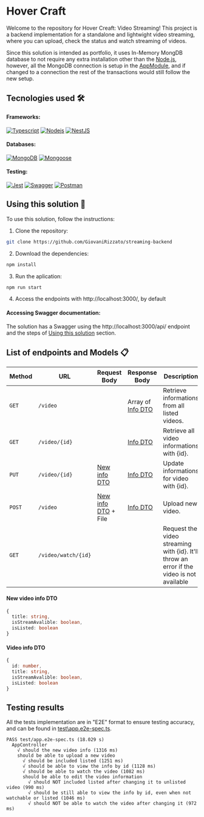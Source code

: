 # Hover Craft

Welcome to the repository for Hover Creaft: Video Streaming! This project is a backend implementation for a standalone and lightwight video streaming, where you can upload, check the status and watch streaming of videos.


Since this solution is intended as portfolio, it uses In-Memory MongDB database to not require any extra installation other than the [Node.js](https://nodejs.org/about), however, all the MongoDB connection is setup in the [AppModule](src\app.module.ts), and if changed to a connection the rest of the transactions would still follow the new setup.

## Tecnologies used :hammer_and_wrench:

#### Frameworks:
[![Typescript](https://img.shields.io/badge/typescript-%2300273f.svg?style=for-the-badge&logo=typescript&logoColor=white)](https://www.typescriptlang.org/)
[![Nodejs](https://img.shields.io/badge/node.js-%23339933.svg?style=for-the-badge&logo=node.js&logoColor=white)](https://nodejs.org/about)
[![NestJS](https://img.shields.io/badge/nestjs-%23E0234E.svg?style=for-the-badge&logo=nestjs&logoColor=white)](https://docs.nestjs.com/)

#### Databases:
[![MongoDB](https://img.shields.io/badge/mongodb-%2347A248.svg?style=for-the-badge&logo=mongodb&logoColor=white)](https://www.mongodb.com/)
[![Mongoose](https://img.shields.io/badge/mongoose-%23F04D35.svg?style=for-the-badge&logo=mongoosedotws&logoColor=white)](https://mongoosejs.com/)

#### Testing:
[![Jest](https://img.shields.io/badge/jest-%23C21325.svg?style=for-the-badge&logo=jest&logoColor=white&)](https://jestjs.io/)
[![Swagger](https://img.shields.io/badge/swagger-%2385EA2D.svg?style=for-the-badge&logo=swagger&logoColor=black&)](https://swagger.io/)
[![Postman](https://img.shields.io/badge/postman-%23FF6C37.svg?style=for-the-badge&logo=postman&logoColor=white&)](https://www.postman.com/)

## Using this solution :rocket:

To use this solution, follow the instructions:

1. Clone the repository:

  ```bash
  git clone https://github.com/GiovaniRizzato/streaming-backend
  ```
2. Download the dependencies:

  ```bash
  npm install
  ```
3. Run the aplication:

  ```bash
  npm run start
  ```
4. Access the endpoints with http://localhost:3000/, by default

#### Accessing Swagger documentation:

The solution has a Swagger using the http://localhost:3000/api/ endpoint and the steps of [Using this solution](#using-this-solution-rocket) section.

## List of endpoints and Models :clipboard:

| Method  |         URL           |                 Request Body                |              Response Body            | Description |
| ------- | --------------------- | ------------------------------------------- |-------------------------------------- | ----------- |
| `GET`   | `/video`              |                                             | Array of [Info DTO](#video-info-dto)  | Retrieve informations from all listed videos.|
| `GET`   | `/video/{id}`         |                                             | [Info DTO](#video-info-dto)           | Retrieve all video informations with {id}.|
| `PUT`   | `/video/{id}`         | [New info DTO](#new-video-info-dto)         | [Info DTO](#video-info-dto)           | Update informations for video with {id}.|
| `POST`  | `/video`              | [New info DTO](#new-video-info-dto) + File  | [Info DTO](#video-info-dto)           | Upload new video.|
| `GET`   | `/video/watch/{id}`   |                                             |                                       | Request the video streaming with {id}. It'll throw an error if the video is not available|

#### New video info DTO
  ```typescript
  {
    title: string,
    isStreamAvalible: boolean,
    isListed: boolean
  }
  ```

#### Video info DTO
  ```typescript
  {
    id: number,
    title: string,
    isStreamAvalible: boolean,
    isListed: boolean
  }
  ```

## Testing results

All the tests implementation are in "E2E" format to ensure testing accuracy, and can be found in [test\app.e2e-spec.ts](test\app.e2e-spec.ts).

```console
PASS test/app.e2e-spec.ts (18.029 s)
  AppController
    √ should the new video info (1316 ms)
    should be able to upload a new video
      √ should be included listed (1251 ms)
      √ should be able to view the info by id (1128 ms)
      √ should be able to watch the video (1082 ms)
      should be able to edit the video information
        √ should NOT included listed after changing it to unlisted video (990 ms)
        √ should be still able to view the info by id, even when not watchable or listed (1046 ms)
        √ should NOT be able to watch the video after changing it (972 ms)
```

